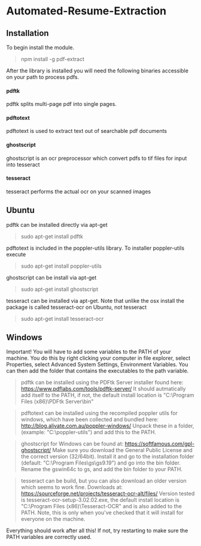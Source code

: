 # Automated-Resume-Extraction
## Installation
To begin install the module.

> npm install -g pdf-extract

After the library is installed you will need the following binaries accessible on your path to process pdfs.

#### pdftk
pdftk splits multi-page pdf into single pages.

#### pdftotext
pdftotext is used to extract text out of searchable pdf documents

#### ghostscript
ghostscript is an ocr preprocessor which convert pdfs to tif files for input into tesseract

#### tesseract
tesseract performs the actual ocr on your scanned images


## Ubuntu

pdftk can be installed directly via apt-get

> sudo apt-get install pdftk


 pdftotext is included in the poppler-utils library. To installer poppler-utils execute

> sudo apt-get install poppler-utils


 ghostscript can be install via apt-get

> sudo apt-get install ghostscript


tesseract can be installed via apt-get. Note that unlike the osx install the package is called tesseract-ocr on Ubuntu, not tesseract

> sudo apt-get install tesseract-ocr


## Windows
Important! You will have to add some variables to the PATH of your machine. You do this by right clicking your computer in file explorer, select Properties, select Advanced System Settings, Environment Variables. You can then add the folder that contains the executables to the path variable.

> pdftk can be installed using the PDFtk Server installer found here: https://www.pdflabs.com/tools/pdftk-server/ It should autmatically add itself to the PATH, if not, the default install location is "C:\Program Files (x86)\PDFtk Server\bin"

> pdftotext can be installed using the recompiled poppler utils for windows, which have been collected and bundled here: http://blog.alivate.com.au/poppler-windows/ Unpack these in a folder, (example: "C:\poppler-utils") and add this to the PATH.

> ghostscript for Windows can be found at: https://softfamous.com/gpl-ghostscript/ Make sure you download the General Public License and the correct version (32/64bit). Install it and go to the installation folder (default: "C:\Program Files\gs\gs9.19") and go into the bin folder. Rename the gswin64c to gs, and add the bin folder to your PATH.

> tesseract can be build, but you can also download an older version which seems to work fine. Downloads at: https://sourceforge.net/projects/tesseract-ocr-alt/files/ Version tested is tesseract-ocr-setup-3.02.02.exe, the default install location is "C:\Program Files (x86)\Tesseract-OCR" and is also added to the PATH. Note, this is only when you've checked that it will install for everyone on the machine.

Everything should work after all this! If not, try restarting to make sure the PATH variables are correctly used.
